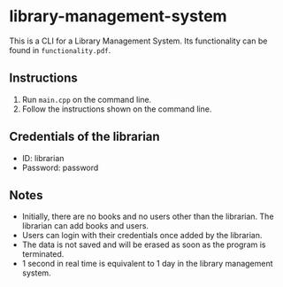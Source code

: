 # library-management-system

This is a CLI for a Library Management System. Its functionality can be found in `functionality.pdf`. 

## Instructions

1. Run `main.cpp` on the command line. 
2. Follow the instructions shown on the command line. 

## Credentials of the librarian

- ID: librarian
- Password: password

## Notes

- Initially, there are no books and no users other than the librarian. The librarian can add books and users. 
- Users can login with their credentials once added by the librarian. 
- The data is not saved and will be erased as soon as the program is terminated. 
- 1 second in real time is equivalent to 1 day in the library management system. 
